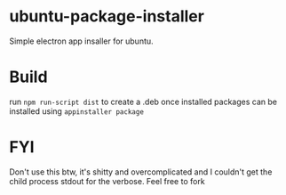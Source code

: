 # ubuntu-package-installer
Simple electron app insaller for ubuntu.

# Build
run `npm run-script dist` to create a .deb
once installed packages can be installed using `appinstaller package`

# FYI
Don't use this btw, it's shitty and overcomplicated and I couldn't get the child process stdout for the verbose. Feel free to fork
